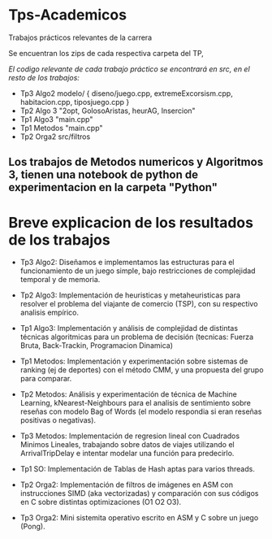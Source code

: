 # Tps-Academicos
Trabajos prácticos relevantes de la carrera

Se encuentran los zips de cada respectiva carpeta del TP, 

*El codigo relevante de cada trabajo práctico se encontrará en _src_, en el resto de los trabajos:*

- Tp3 Algo2 modelo/ { diseno/juego.cpp, extremeExcorsism.cpp, habitacion.cpp, tiposjuego.cpp }
- Tp2 Algo 3 "2opt, GolosoAristas, heurAG, Insercion"
- Tp1 Algo3 "main.cpp"
- Tp1 Metodos "main.cpp"
- Tp2 Orga2 src/filtros

## Los trabajos de Metodos numericos y Algoritmos 3, tienen una notebook de python de experimentacion en la carpeta "Python"

# Breve explicacion de los resultados de los trabajos

- Tp3 Algo2:
Diseñamos e implementamos las estructuras para el funcionamiento de un juego simple, bajo restricciones de complejidad temporal y de memoria.

- Tp2 Algo3:
Implementación de heuristicas y metaheuristicas para resolver el problema del viajante de comercio (TSP), con su respectivo analisis empírico.

- Tp1 Algo3:
Implementación y análisis de complejidad de distintas técnicas algoritmicas para un problema de decisión (tecnicas: Fuerza Bruta, Back-Trackin, Programacion Dinamica)

- Tp1 Metodos:
Implementación y experimentación sobre sistemas de ranking (ej de deportes) con el método CMM, y una propuesta del grupo para comparar.

- Tp2 Metodos:
Análisis y experimentación de técnica de Machine Learning, kNearest-Neighbours para el analisis de sentimiento sobre reseñas con modelo Bag of Words (el modelo respondia si eran reseñas positivas o negativas).

- Tp3 Metodos:
Implementación de regresion lineal con Cuadrados Minimos Lineales, trabajando sobre datos de viajes utilizando el ArrivalTripDelay e intentar modelar una función para predecirlo.

- Tp1 SO:
Implementación de Tablas de Hash aptas para varios threads.

- Tp2 Orga2:
Implementación de filtros de imágenes en ASM con instrucciones SIMD (aka vectorizadas) y comparación con sus códigos en C sobre distintas optimizaciones (O1 O2 O3).

- Tp3 Orga2:
Mini sistemita operativo escrito en ASM y C sobre un juego (Pong).

